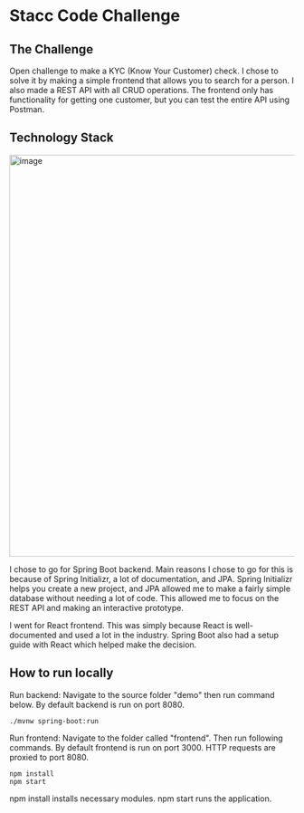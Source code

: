 # Stacc Code Challenge

## The Challenge

Open challenge to make a KYC (Know Your Customer) check. I chose to solve it by making a simple frontend that allows you to search for a person. I also made a REST API with all CRUD operations. The frontend only has functionality for getting one customer, but you can test the entire API using Postman.

## Technology Stack

<img width="710" alt="image" src="https://user-images.githubusercontent.com/50453041/193447752-b1dd7e68-3681-45dc-8ef9-6eb8fd3957ea.png">

I chose to go for Spring Boot backend. Main reasons I chose to go for this is because of Spring Initializr, a lot of documentation, and JPA. Spring Initializr helps you create a new project, and JPA allowed me to make a fairly simple database without needing a lot of code. This allowed me to focus on the REST API and making an interactive prototype.

I went for React frontend. This was simply because React is well-documented and used a lot in the industry. Spring Boot also had a setup guide with React which helped make the decision.

## How to run locally
Run backend: Navigate to the source folder "demo" then run command below. By default backend is run on port 8080.
```
./mvnw spring-boot:run
```
Run frontend: Navigate to the folder called "frontend". Then run following commands. By default frontend is run on port 3000. HTTP requests are proxied to port 8080.
```
npm install
npm start
```
npm install installs necessary modules. npm start runs the application.
